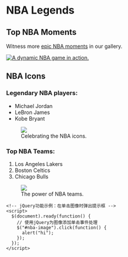 <!DOCTYPE html>
<html>
  <head>
    <title>NBA Legends</title>
    <!-- 引入jQuery库 -->
    <script src="https://code.jquery.com/jquery-3.6.0.min.js"></script>
  </head>
  <body>
    <main>
      <h1>NBA Legends</h1>
      <section>
        <h2>Top NBA Moments</h2>
        <p>Witness more <a target="_blank" href="https://nba.com">epic NBA moments</a> in our gallery.</p>
        <a href="https://nba.com">
          <img id="nba-image" src="https://ichef.bbci.co.uk/onesport/cps/624/cpsprodpb/1139B/production/_110655507_kb.jpg" alt="A dynamic NBA game in action.">
        </a>
      </section>
      <section>
        <h2>NBA Icons</h2>
        <h3>Legendary NBA players:</h3>
        <ul>
          <li>Michael Jordan</li>
          <li>LeBron James</li>
          <li>Kobe Bryant</li>
          <!-- Add more NBA players here -->
        </ul>
        <figure>
          <img src="https://cdn.nba.com/manage/2021/08/michael-jordan-looks.jpg">
          <figcaption>Celebrating the NBA icons.</figcaption>
        </figure>
        <h3>Top NBA Teams:</h3>
        <ol>
          <li>Los Angeles Lakers</li>
          <li>Boston Celtics</li>
          <li>Chicago Bulls</li>
          <!-- Add more NBA teams here -->
        </ol>
        <figure>
          <img src="https://media.zenfs.com/en/sportsv.net/c2aa805bf81ac2dc5318b34ae72417e1">
          <figcaption>The power of NBA teams.</figcaption>
        </figure>
      </section>
    </main>

    <!-- jQuery功能示例：在单击图像时弹出提示框 -->
    <script>
      $(document).ready(function() {
        // 使用jQuery为图像添加单击事件处理
        $("#nba-image").click(function() {
          alert("hi");
        });
      });
    </script>
  </body>
</html>
